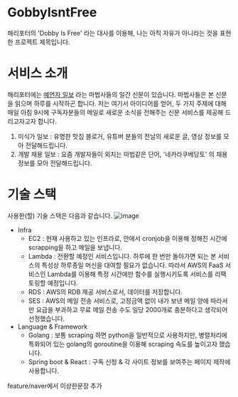 # GobbyIsntFree

 해리포터의 'Dobby Is Free' 라는 대사를 이용해, 나는 아직 자유가 아니라는 것을 표현한 프로젝트 제목입니다.

# 서비스 소개

 해리포터에는 [예언자 일보](https://namu.wiki/w/%EC%98%88%EC%96%B8%EC%9E%90%20%EC%9D%BC%EB%B3%B4) 라는 마법사들의 일간 신문이 있습니다. 마법사들은 본 신문을 읽으며 하루를 시작하곤 합니다. 저는 여기서 아이디어를 얻어, 두 가지 주제에 대해 매일 아침 9시에 구독자분들의 메일로 새로운 소식을 전해주는 신문 서비스를 제공해 드리고자고자 합니다.

1. 미식가 일보 : 유명한 맛집 블로거, 유튜버 분들의 전날의 새로운 글, 영상 정보를 모아 전달해드립니다.
2. 개발 채용 일보 : 요즘 개발자들이 외치는 마법같은 단어, '네카라쿠베당토' 의 채용 정보를 모아 전달해드립니다.

# 기술 스택

사용한(할) 기술 스택은 다음과 같습니다.
![image](https://user-images.githubusercontent.com/81010357/118457665-f31eda80-b734-11eb-9da7-1045a86f92f0.png)


- Infra
    - EC2 : 현재 사용하고 있는 인프라로, 안에서 cronjob을 이용해 정해진 시간에 scrapping을 하고 메일을 보냅니다.
    - Lambda : 전환할 예정인 서비스입니다. 하루에 한 번만 돌아가면 되는 본 서비스의 특성상 하루종일 머신을 대여할 필요가 없습니다. 따라서 AWS의 FaaS 서비스인 Lambda를 이용해 특정 시간에만 함수를 실행시키도록 서비스를 리팩토링할 예정입니다.
    - RDS : AWS의 RDB 제공 서비스로서, 데이터를 저장합니다.
    - SES : AWS의 메일 전송 서비스로,  고정금액 없이 내가 보낸 메일 양에 따라서만 요금을 부과하고 무료 메일 전송 수도 일당 2000개로 충분하다고 생각되어 선정했습니다.
- Language & Framework
    - Golang : 보통 scraping 하면  python을 일반적으로 사용하지만, 병렬처리에 특화되어 있는 golang의 goroutine을 이용해 scraping 속도를 높이고자 했습니다.
    - Spring boot & React : 구독 신청 & 각 사이트 정보를 보여주는 페이지 제작에 사용합니다.
  
feature/naver에서 이상한문장 추가
